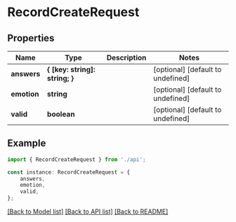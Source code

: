 # RecordCreateRequest


## Properties

Name | Type | Description | Notes
------------ | ------------- | ------------- | -------------
**answers** | **{ [key: string]: string; }** |  | [optional] [default to undefined]
**emotion** | **string** |  | [optional] [default to undefined]
**valid** | **boolean** |  | [optional] [default to undefined]

## Example

```typescript
import { RecordCreateRequest } from './api';

const instance: RecordCreateRequest = {
    answers,
    emotion,
    valid,
};
```

[[Back to Model list]](../README.md#documentation-for-models) [[Back to API list]](../README.md#documentation-for-api-endpoints) [[Back to README]](../README.md)
